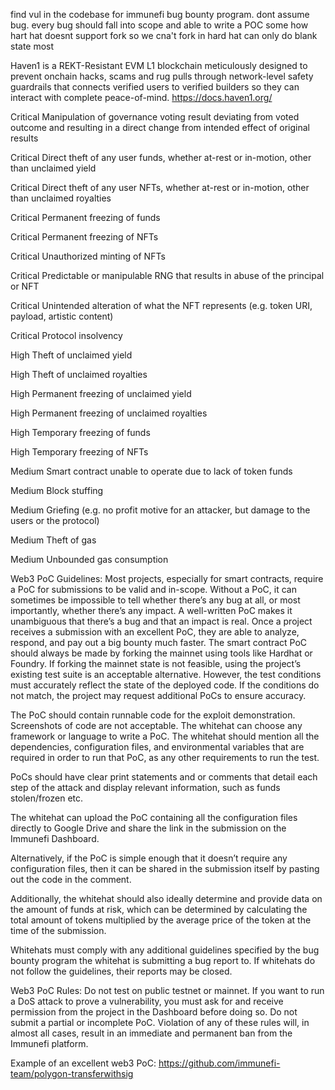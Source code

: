 find vul in the codebase for immunefi bug bounty program. dont assume bug. every bug should fall into scope and able to write a POC
some how hart hat doesnt support fork so we cna't fork in hard hat can only do blank state most

Haven1 is a REKT-Resistant EVM L1 blockchain meticulously designed to prevent onchain hacks, scams and rug pulls through network-level safety guardrails that connects verified users to verified builders so they can interact with complete peace-of-mind.
https://docs.haven1.org/

Critical
Manipulation of governance voting result deviating from voted outcome and resulting in a direct change from intended effect of original results

Critical
Direct theft of any user funds, whether at-rest or in-motion, other than unclaimed yield

Critical
Direct theft of any user NFTs, whether at-rest or in-motion, other than unclaimed royalties

Critical
Permanent freezing of funds

Critical
Permanent freezing of NFTs

Critical
Unauthorized minting of NFTs

Critical
Predictable or manipulable RNG that results in abuse of the principal or NFT

Critical
Unintended alteration of what the NFT represents (e.g. token URI, payload, artistic content)

Critical
Protocol insolvency

High
Theft of unclaimed yield

High
Theft of unclaimed royalties

High
Permanent freezing of unclaimed yield

High
Permanent freezing of unclaimed royalties

High
Temporary freezing of funds

High
Temporary freezing of NFTs

Medium
Smart contract unable to operate due to lack of token funds

Medium
Block stuffing

Medium
Griefing (e.g. no profit motive for an attacker, but damage to the users or the protocol)

Medium
Theft of gas

Medium
Unbounded gas consumption


Web3 PoC Guidelines: 
Most projects, especially for smart contracts, require a PoC for submissions to be valid and in-scope. Without a PoC, it can sometimes be impossible to tell whether there’s any bug at all, or most importantly, whether there’s any impact. A well-written PoC makes it unambiguous that there’s a bug and that an impact is real. Once a project receives a submission with an excellent PoC, they are able to analyze, respond, and pay out a big bounty much faster. 
The smart contract PoC should always be made by forking the mainnet using tools like Hardhat or Foundry. If forking the mainnet state is not feasible, using the project’s existing test suite is an acceptable alternative. However, the test conditions must accurately reflect the state of the deployed code. If the conditions do not match, the project may request additional PoCs to ensure accuracy.

The PoC should contain runnable code for the exploit demonstration. Screenshots of code are not acceptable. The whitehat can choose any framework or language to write a PoC. The whitehat should mention all the dependencies, configuration files, and environmental variables that are required in order to run that PoC, as any other requirements to run the test.

PoCs should have clear print statements and or comments that detail each step of the attack and display relevant information, such as funds stolen/frozen etc.

The whitehat can upload the PoC containing all the configuration files directly to Google Drive and share the link in the submission on the Immunefi Dashboard.

Alternatively, if the PoC is simple enough that it doesn’t require any configuration files, then it can be shared in the submission itself by pasting out the code in the comment.

Additionally, the whitehat should also ideally determine and provide data on the amount of funds at risk, which can be determined by calculating the total amount of tokens multiplied by the average price of the token at the time of the submission.

Whitehats must comply with any additional guidelines specified by the bug bounty program the whitehat is submitting a bug report to. 
If whitehats do not follow the guidelines, their reports may be closed. 

 

Web3 PoC Rules: 
Do not test on public testnet or mainnet.
If you want to run a DoS attack to prove a vulnerability, you must ask for and receive permission from the project in the Dashboard before doing so.
Do not submit a partial or incomplete PoC.
Violation of any of these rules will, in almost all cases, result in an immediate and permanent ban from the Immunefi platform. 

Example of an excellent web3 PoC: https://github.com/immunefi-team/polygon-transferwithsig

